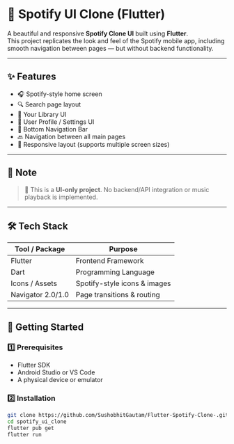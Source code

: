 # 🎵 Spotify UI Clone (Flutter)

A beautiful and responsive **Spotify Clone UI** built using **Flutter**.  
This project replicates the look and feel of the Spotify mobile app, including smooth navigation between pages — but without backend functionality.

---

## ✨ Features

- 🎧 Spotify-style home screen
- 🔍 Search page layout
- 📁 Your Library UI
- 👤 User Profile / Settings UI
- 🔁 Bottom Navigation Bar
- 🔙 Navigation between all main pages
- 📱 Responsive layout (supports multiple screen sizes)

---

## 🚧 Note

> 🚫 This is a **UI-only project**. No backend/API integration or music playback is implemented.

---

## 🛠️ Tech Stack

| Tool / Package     | Purpose                             |
|--------------------|-------------------------------------|
| Flutter            | Frontend Framework                  |
| Dart               | Programming Language                |
| Icons / Assets     | Spotify-style icons & images        |
| Navigator 2.0/1.0  | Page transitions & routing          |

---


## 🚀 Getting Started

### 1️⃣ Prerequisites

- Flutter SDK  
- Android Studio or VS Code  
- A physical device or emulator

### 2️⃣ Installation

```bash
git clone https://github.com/SushobhitGautam/Flutter-Spotify-Clone-.git
cd spotify_ui_clone
flutter pub get
flutter run
